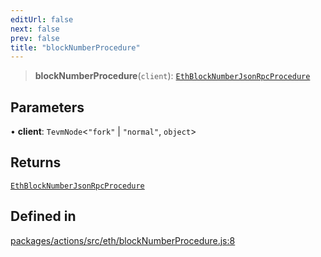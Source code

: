 ```yaml
---
editUrl: false
next: false
prev: false
title: "blockNumberProcedure"
---
```


> **blockNumberProcedure**(`client`): [`EthBlockNumberJsonRpcProcedure`](/reference/tevm/actions/type-aliases/ethblocknumberjsonrpcprocedure/)

## Parameters

• **client**: `TevmNode`\<`"fork"` \| `"normal"`, `object`\>

## Returns

[`EthBlockNumberJsonRpcProcedure`](/reference/tevm/actions/type-aliases/ethblocknumberjsonrpcprocedure/)

## Defined in

[packages/actions/src/eth/blockNumberProcedure.js:8](https://github.com/evmts/tevm-monorepo/blob/main/packages/actions/src/eth/blockNumberProcedure.js#L8)
